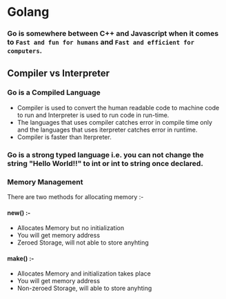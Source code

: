 # Golang

### Go is somewhere between C++ and Javascript when it comes to `Fast and fun for humans` and `Fast and efficient for computers`. 

## Compiler vs Interpreter

### Go is a Compiled Language

- Compiler is used to convert the human readable code to machine code to run and Interpreter is used to run code in run-time.
- The languages that uses compiler catches error in compile time only and the languages that uses iterpreter catches error in runtime. 
- Compiler is faster than Iterpreter.

### Go is a strong typed language i.e. you can not change the string "Hello World!!" to int or int to string once declared.

### Memory Management

There are two methods for allocating memory :-

#### new() :- 

- Allocates Memory but no initialization
- You will get memory address
- Zeroed Storage, will not able to store anyhting

#### make() :-

- Allocates Memory and initialization takes place
- You will get memory address
- Non-zeroed Storage, will able to store anyhting 